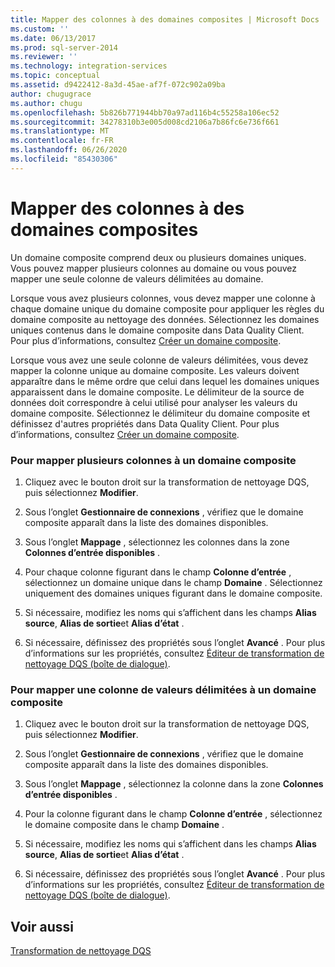 ```yaml
---
title: Mapper des colonnes à des domaines composites | Microsoft Docs
ms.custom: ''
ms.date: 06/13/2017
ms.prod: sql-server-2014
ms.reviewer: ''
ms.technology: integration-services
ms.topic: conceptual
ms.assetid: d9422412-8a3d-45ae-af7f-072c902a09ba
author: chugugrace
ms.author: chugu
ms.openlocfilehash: 5b826b771944bb70a97ad116b4c55258a106ec52
ms.sourcegitcommit: 34278310b3e005d008cd2106a7b86fc6e736f661
ms.translationtype: MT
ms.contentlocale: fr-FR
ms.lasthandoff: 06/26/2020
ms.locfileid: "85430306"
---
```

# <a name="map-columns-to-composite-domains"></a>Mapper des colonnes à des domaines composites
  Un domaine composite comprend deux ou plusieurs domaines uniques. Vous pouvez mapper plusieurs colonnes au domaine ou vous pouvez mapper une seule colonne de valeurs délimitées au domaine.  
  
 Lorsque vous avez plusieurs colonnes, vous devez mapper une colonne à chaque domaine unique du domaine composite pour appliquer les règles du domaine composite au nettoyage des données. Sélectionnez les domaines uniques contenus dans le domaine composite dans Data Quality Client. Pour plus d’informations, consultez [Créer un domaine composite](../../../data-quality-services/create-a-composite-domain.md).  
  
 Lorsque vous avez une seule colonne de valeurs délimitées, vous devez mapper la colonne unique au domaine composite. Les valeurs doivent apparaître dans le même ordre que celui dans lequel les domaines uniques apparaissent dans le domaine composite. Le délimiteur de la source de données doit correspondre à celui utilisé pour analyser les valeurs du domaine composite. Sélectionnez le délimiteur du domaine composite et définissez d'autres propriétés dans Data Quality Client. Pour plus d’informations, consultez [Créer un domaine composite](../../../data-quality-services/create-a-composite-domain.md).  
  
### <a name="to-map-multiple-columns-to-a-composite-domain"></a>Pour mapper plusieurs colonnes à un domaine composite  
  
1.  Cliquez avec le bouton droit sur la transformation de nettoyage DQS, puis sélectionnez **Modifier**.  
  
2.  Sous l’onglet **Gestionnaire de connexions** , vérifiez que le domaine composite apparaît dans la liste des domaines disponibles.  
  
3.  Sous l’onglet **Mappage** , sélectionnez les colonnes dans la zone **Colonnes d’entrée disponibles** .  
  
4.  Pour chaque colonne figurant dans le champ **Colonne d’entrée** , sélectionnez un domaine unique dans le champ **Domaine** . Sélectionnez uniquement des domaines uniques figurant dans le domaine composite.  
  
5.  Si nécessaire, modifiez les noms qui s’affichent dans les champs **Alias source**, **Alias de sortie**et **Alias d’état** .  
  
6.  Si nécessaire, définissez des propriétés sous l’onglet **Avancé** . Pour plus d’informations sur les propriétés, consultez [Éditeur de transformation de nettoyage DQS (boîte de dialogue)](../../dqs-cleansing-transformation-editor-dialog-box.md).  
  
### <a name="to-map-a-column-with-delimited-values-to-a-composite-domain"></a>Pour mapper une colonne de valeurs délimitées à un domaine composite  
  
1.  Cliquez avec le bouton droit sur la transformation de nettoyage DQS, puis sélectionnez **Modifier**.  
  
2.  Sous l’onglet **Gestionnaire de connexions** , vérifiez que le domaine composite apparaît dans la liste des domaines disponibles.  
  
3.  Sous l’onglet **Mappage** , sélectionnez la colonne dans la zone **Colonnes d’entrée disponibles** .  
  
4.  Pour la colonne figurant dans le champ **Colonne d’entrée** , sélectionnez le domaine composite dans le champ **Domaine** .  
  
5.  Si nécessaire, modifiez les noms qui s’affichent dans les champs **Alias source**, **Alias de sortie**et **Alias d’état** .  
  
6.  Si nécessaire, définissez des propriétés sous l’onglet **Avancé** . Pour plus d’informations sur les propriétés, consultez [Éditeur de transformation de nettoyage DQS (boîte de dialogue)](../../dqs-cleansing-transformation-editor-dialog-box.md).  
  
## <a name="see-also"></a>Voir aussi  
 [Transformation de nettoyage DQS](dqs-cleansing-transformation.md)  
  
  
